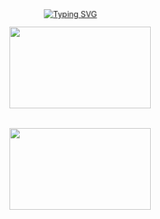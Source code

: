 <div align="center">
  <a href="https://git.io/typing-svg"><img src="https://readme-typing-svg.demolab.com?font=Fira+Code&pause=1000&color=FF6E96&width=435&lines=hello!+this+is+ligia+akemi+%3A)" alt="Typing SVG" /></a>
</div>
<div align="center">
  <pre>
    <img height="145px" width="250px" src="https://github-readme-stats.vercel.app/api/top-langs/?username=limiyama&layout=compact&langs_count=8&theme=dracula&hide_border=true"/>
    <br>
    <img height="145px" width="250px" src="https://github-readme-stats.vercel.app/api?username=limiyama&theme=dracula&hide_border=true&include_all_commits=false&count_private=false"/>
  </pre>
</a>
</div>
